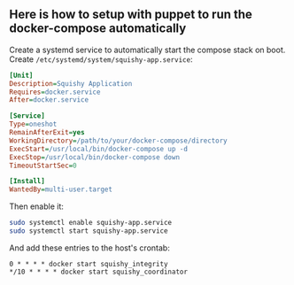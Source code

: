 
## Here is how to setup with puppet to run the docker-compose automatically

Create a systemd service to automatically start the compose stack on boot. 
Create `/etc/systemd/system/squishy-app.service`:

```ini
[Unit]
Description=Squishy Application
Requires=docker.service
After=docker.service

[Service]
Type=oneshot
RemainAfterExit=yes
WorkingDirectory=/path/to/your/docker-compose/directory
ExecStart=/usr/local/bin/docker-compose up -d
ExecStop=/usr/local/bin/docker-compose down
TimeoutStartSec=0

[Install]
WantedBy=multi-user.target
```

Then enable it:
```bash
sudo systemctl enable squishy-app.service
sudo systemctl start squishy-app.service
```

And add these entries to the host's crontab:

```cron
0 * * * * docker start squishy_integrity
*/10 * * * * docker start squishy_coordinator
```